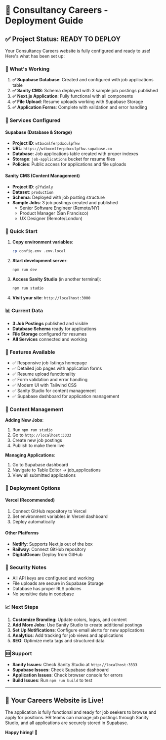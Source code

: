 # 🚀 Consultancy Careers - Deployment Guide

## ✅ Project Status: READY TO DEPLOY

Your Consultancy Careers website is fully configured and ready to use! Here's what has been set up:

### 🎯 What's Working

1. **✅ Supabase Database**: Created and configured with job applications table
2. **✅ Sanity CMS**: Schema deployed with 3 sample job postings published
3. **✅ Next.js Application**: Fully functional with all components
4. **✅ File Upload**: Resume uploads working with Supabase Storage
5. **✅ Application Forms**: Complete with validation and error handling

### 🔧 Services Configured

#### Supabase (Database & Storage)
- **Project ID**: `wtbxcmlferpdxculpfkw`
- **URL**: `https://wtbxcmlferpdxculpfkw.supabase.co`
- **Database**: Job applications table created with proper indexes
- **Storage**: `job-applications` bucket for resume files
- **Policies**: Public access for applications and file uploads

#### Sanity CMS (Content Management)
- **Project ID**: `g7fa5mly`
- **Dataset**: `production`
- **Schema**: Deployed with job posting structure
- **Sample Jobs**: 3 job postings created and published
  - Senior Software Engineer (Remote/NY)
  - Product Manager (San Francisco)
  - UX Designer (Remote/London)

### 🚀 Quick Start

1. **Copy environment variables**:
   ```bash
   cp config.env .env.local
   ```

2. **Start development server**:
   ```bash
   npm run dev
   ```

3. **Access Sanity Studio** (in another terminal):
   ```bash
   npm run studio
   ```

4. **Visit your site**: `http://localhost:3000`

### 📊 Current Data

- **3 Job Postings** published and visible
- **Database Schema** ready for applications
- **File Storage** configured for resumes
- **All Services** connected and working

### 🎨 Features Available

- ✅ Responsive job listings homepage
- ✅ Detailed job pages with application forms
- ✅ Resume upload functionality
- ✅ Form validation and error handling
- ✅ Modern UI with Tailwind CSS
- ✅ Sanity Studio for content management
- ✅ Supabase dashboard for application management

### 🔄 Content Management

**Adding New Jobs**:
1. Run `npm run studio`
2. Go to `http://localhost:3333`
3. Create new job postings
4. Publish to make them live

**Managing Applications**:
1. Go to Supabase dashboard
2. Navigate to Table Editor → job_applications
3. View all submitted applications

### 🚀 Deployment Options

#### Vercel (Recommended)
1. Connect GitHub repository to Vercel
2. Set environment variables in Vercel dashboard
3. Deploy automatically

#### Other Platforms
- **Netlify**: Supports Next.js out of the box
- **Railway**: Connect GitHub repository
- **DigitalOcean**: Deploy from GitHub

### 🔐 Security Notes

- All API keys are configured and working
- File uploads are secure in Supabase Storage
- Database has proper RLS policies
- No sensitive data in codebase

### 📈 Next Steps

1. **Customize Branding**: Update colors, logos, and content
2. **Add More Jobs**: Use Sanity Studio to create additional postings
3. **Set Up Notifications**: Configure email alerts for new applications
4. **Analytics**: Add tracking for job views and applications
5. **SEO**: Optimize meta tags and structured data

### 🆘 Support

- **Sanity Issues**: Check Sanity Studio at `http://localhost:3333`
- **Supabase Issues**: Check Supabase dashboard
- **Application Issues**: Check browser console for errors
- **Build Issues**: Run `npm run build` to test

---

## 🎉 Your Careers Website is Live!

The application is fully functional and ready for job seekers to browse and apply for positions. HR teams can manage job postings through Sanity Studio, and all applications are securely stored in Supabase.

**Happy hiring! 🚀**

